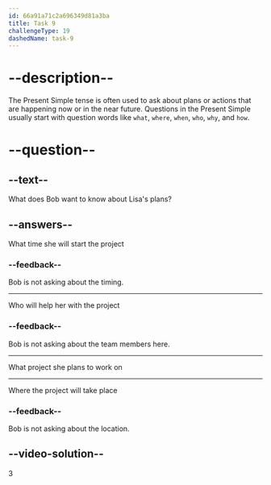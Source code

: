 ```yaml
---
id: 66a91a71c2a696349d81a3ba
title: Task 9
challengeType: 19
dashedName: task-9
---
```


<!--
AUDIO REFERENCE:
Bob: What project do you plan to work on?
-->

# --description--

The Present Simple tense is often used to ask about plans or actions that are happening now or in the near future. Questions in the Present Simple usually start with question words like `what`, `where`, `when`, `who`, `why`, and `how`.

# --question--

## --text--

What does Bob want to know about Lisa's plans?

## --answers--

What time she will start the project

### --feedback--

Bob is not asking about the timing. 

---

Who will help her with the project

### --feedback--

Bob is not asking about the team members here. 

---

What project she plans to work on

---

Where the project will take place

### --feedback--

Bob is not asking about the location.

## --video-solution--

3
